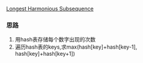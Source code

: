 [Longest Harmonious Subsequence](https://leetcode.com/problems/longest-harmonious-subsequence/)

### 思路
1. 用hash表存储每个数字出现的次数
2. 遍历hash表的keys,求max(hash[key]+hash[key-1], hash[key]+hash[key+1])